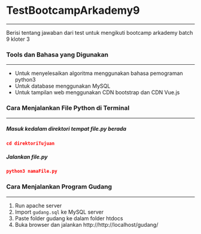 # TestBootcampArkademy9
---
Berisi tentang jawaban dari test untuk mengikuti bootcamp arkademy batch 9 kloter 3


### Tools dan Bahasa yang Digunakan
---
* Untuk menyelesaikan algoritma menggunakan bahasa pemograman python3
* Untuk database menggunakan MySQL
* Untuk tampilan web menggunakan CDN bootstrap dan CDN Vue.js


### Cara Menjalankan File Python di Terminal
---
##### Masuk kedalam direktori tempat file.py berada
```json
cd direktoriTujuan
```
##### Jalankan file.py
```json
python3 namaFile.py
```

### Cara Menjalankan Program Gudang
---
1. Run apache server
2. Import `gudang.sql` ke MySQL server
3. Paste folder gudang ke dalam folder htdocs
4. Buka browser dan jalankan http://http://localhost/gudang/
